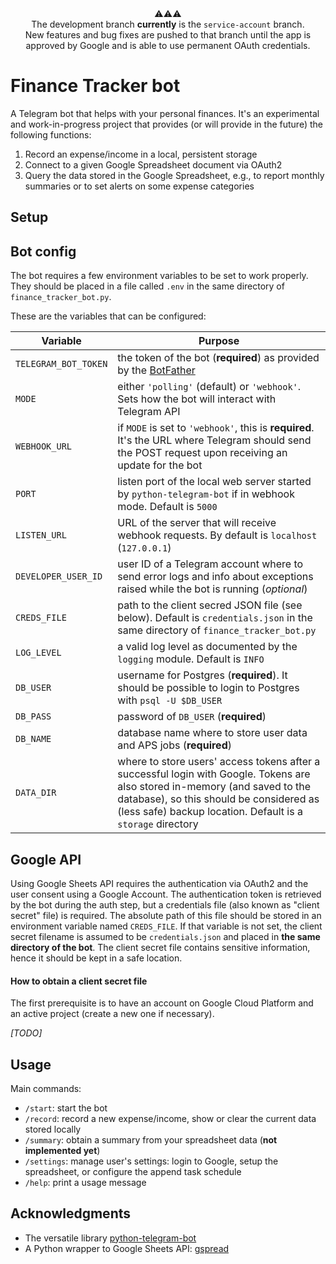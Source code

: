<div align="center">⚠️⚠️⚠️<br>The development branch <strong>currently</strong> is the <code>service-account</code> branch.<br>New features and bug fixes are pushed to that branch until the app is approved by Google and is able to use permanent OAuth credentials.</div>

# Finance Tracker bot

A Telegram bot that helps with your personal finances. It's an experimental and work-in-progress project that provides (or will provide in the future) the following functions:

1. Record an expense/income in a local, persistent storage
2. Connect to a given Google Spreadsheet document via OAuth2
3. Query the data stored in the Google Spreadsheet, e.g., to report monthly summaries or to set alerts on some expense categories

## Setup

## Bot config

The bot requires a few environment variables to be set to work properly. They should be placed in a file called `.env` in the same directory of `finance_tracker_bot.py`.

These are the variables that can be configured:

| Variable | Purpose |
| --- | --- |
| `TELEGRAM_BOT_TOKEN` | the token of the bot (**required**) as provided by the [BotFather](https://t.me/botfather) |
| `MODE` | either `'polling'` (default) or `'webhook'`. Sets how the bot will interact with Telegram API |
| `WEBHOOK_URL` | if `MODE` is set to `'webhook'`, this is **required**. It's the URL where Telegram should send the POST request upon receiving an update for the bot |
| `PORT` | listen port of the local web server started by `python-telegram-bot` if in webhook mode. Default is `5000` |
| `LISTEN_URL` | URL of the server that will receive webhook requests. By default is `localhost` (`127.0.0.1`) 
| `DEVELOPER_USER_ID` | user ID of a Telegram account where to send error logs and info about exceptions raised while the bot is running (*optional*)
| `CREDS_FILE` | path to the client secred JSON file (see below). Default is `credentials.json` in the same directory of `finance_tracker_bot.py` 
| `LOG_LEVEL` | a valid log level as documented by the `logging` module. Default is `INFO`
| `DB_USER` | username for Postgres (**required**). It should be possible to login to Postgres with `psql -U $DB_USER`
| `DB_PASS` | password of `DB_USER` (**required**)
| `DB_NAME` | database name where to store user data and APS jobs (**required**)
| `DATA_DIR` | where to store users' access tokens after a successful login with Google. Tokens are also stored in-memory (and saved to the database), so this should be considered as (less safe) backup location. Default is a `storage` directory

## Google API

Using Google Sheets API requires the authentication via OAuth2 and the user consent using a Google Account. The authentication token is retrieved by the bot during the auth step, but a credentials file (also known as "client secret" file) is required. The absolute path of this file should be stored in an environment variable named `CREDS_FILE`. If that variable is not set, the client secret filename is assumed to be `credentials.json` and placed in **the same directory of the bot**. The client secret file contains sensitive information, hence it should be kept in a safe location.

#### How to obtain a client secret file

The first prerequisite is to have an account on Google Cloud Platform and an active project (create a new one if necessary).

*[TODO]*

## Usage

Main commands:

- `/start`: start the bot
- `/record`: record a new expense/income, show or clear the current data stored locally
- `/summary`: obtain a summary from your spreadsheet data (**not implemented yet**)
- `/settings`: manage user's settings: login to Google, setup the spreadsheet, or configure the append task schedule
- `/help`: print a usage message

## Acknowledgments

- The versatile library [python-telegram-bot](https://github.com/python-telegram-bot/python-telegram-bot)
- A Python wrapper to Google Sheets API: [gspread](https://github.com/burnash/gspread)
